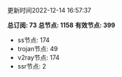 更新时间2022-12-14 16:57:37

**总订阅: 73**
**总节点: 1158**
**有效节点: 399**
- ss节点: 174
- trojan节点: 49
- v2ray节点: 174
- ssr节点: 2
